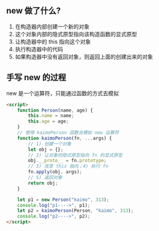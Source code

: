 ## new 做了什么?

1. 在构造器内部创建一个新的对象
2. 这个对象内部的隐式原型指向该构造函数的显式原型
3. 让构造器中的 this 指向这个对象
4. 执行构造器中的代码
5. 如果构造器中没有返回对象，则返回上面的创建出来的对象

## 手写 new 的过程

new 是一个运算符，只能通过函数的方式去模拟

```html
<script>
    function Person(name, age) {
        this.name = name;
        this.age = age;
    }
    // 使用 kaimoPerson 函数去模拟 new 运算符
    function kaimoPerson(fn, ...args) {
        // 1) 创建一个对象
        let obj = {};
        // 2) 让对象的隐式原型指向 fn 的显式原型
        obj.__proto__ = fn.prototype;
        // 3) 改变 this 指向；4) 执行 fn
        fn.apply(obj, args);
        // 5) 返回对象
        return obj;
    }

    let p1 = new Person("kaimo", 313);
    console.log("p1---->", p1);
    let p2 = kaimoPerson(Person, "kaimo", 313);
    console.log("p2---->", p2);
</script>
```